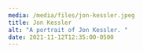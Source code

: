```yaml
---
media: /media/files/jon-kessler.jpeg
title: Jon Kessler
alt: "A portrait of Jon Kessler. "
date: 2021-11-12T12:35:00-0500
---
```


